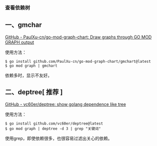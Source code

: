 ### 查看依赖树

## 一、gmchar

[GitHub - PaulXu-cn/go-mod-graph-chart: Draw graphs through GO MOD GRAPH output](https://github.com/PaulXu-cn/go-mod-graph-chart)

使用方法：

```shell
$ go install github.com/PaulXu-cn/go-mod-graph-chart/gmchart@latest
$ go mod graph | gmchart
```

依赖多时，显示不友好。

## 二、deptree[ 推荐 ]

[GitHub - vc60er/deptree: show golang dependence like tree](https://github.com/vc60er/deptree)

使用方法：

```shell
$ go install github.com/vc60er/deptree@latest
$ go mod graph | deptree -d 3 | grep "关键词"
```

使用grep，即使依赖很多，也很容易过滤出关心的依赖。
